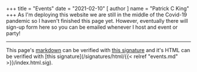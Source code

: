 +++
title = "Events"
date = "2021-02-10"
[ author ]
  name = "Patrick C King"
+++
As I'm deploying this website we are still in the middle of the Covid-19 pandemic so I haven't finished this page yet. However, eventually there will sign-up form here so you can be emailed whenever I host and event or party!


---
This page's [markdown](https://raw.githubusercontent.com/mr-mustash/patrickcking.com/master/hugo/content/events.md}) can be verified with [this signature](/signatures/markdown/events.md.sig) and it's HTML can be verified with [this signature](/signatures/html/{{< relref "events.md" >}}/index.html.sig).
